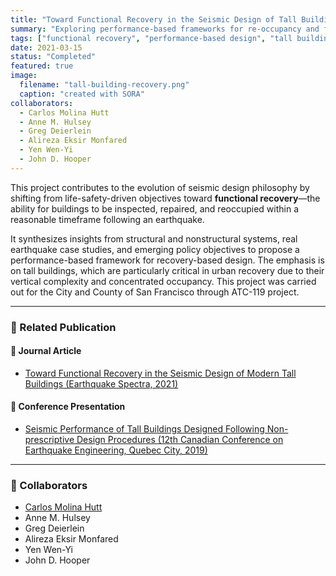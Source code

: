 ```yaml
---
title: "Toward Functional Recovery in the Seismic Design of Tall Buildings"
summary: "Exploring performance-based frameworks for re-occupancy and functional recovery following earthquakes in modern high-rise buildings."
tags: ["functional recovery", "performance-based design", "tall buildings"]
date: 2021-03-15
status: "Completed"
featured: true
image:
  filename: "tall-building-recovery.png"
  caption: "created with SORA"
collaborators:
  - Carlos Molina Hutt
  - Anne M. Hulsey
  - Greg Deierlein
  - Alireza Eksir Monfared
  - Yen Wen-Yi
  - John D. Hooper
---
```


This project contributes to the evolution of seismic design philosophy by shifting from life-safety-driven objectives toward **functional recovery**—the ability for buildings to be inspected, repaired, and reoccupied within a reasonable timeframe following an earthquake.

It synthesizes insights from structural and nonstructural systems, real earthquake case studies, and emerging policy objectives to propose a performance-based framework for recovery-based design. The emphasis is on tall buildings, which are particularly critical in urban recovery due to their vertical complexity and concentrated occupancy. This project was carried out for the City and County of San Francisco through ATC-119 project.

---
### 📰 Related Publication

#### 📖 Journal Article
- [Toward Functional Recovery in the Seismic Design of Modern Tall Buildings (Earthquake Spectra, 2021)](/publication/molina-hutt-toward-2021)

#### 🎤 Conference Presentation
- [Seismic Performance of Tall Buildings Designed Following Non-prescriptive Design Procedures (12th Canadian Conference on Earthquake Engineering, Quebec City, 2019)](/publication/ccee-2019-tall-building-performance)

---

### 👥 Collaborators

- [Carlos Molina Hutt](https://civil.ubc.ca/people/carlos-molina-hutt)
- Anne M. Hulsey
- Greg Deierlein
- Alireza Eksir Monfared
- Yen Wen-Yi
- John D. Hooper
